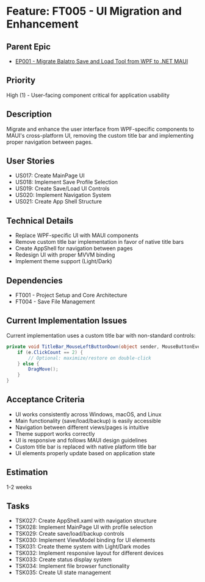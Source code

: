 # Feature: FT005 - UI Migration and Enhancement

## Parent Epic

- [EP001 - Migrate Balatro Save and Load Tool from WPF to .NET MAUI](EP001-MAUI-Migration.md)

## Priority

High (1) - User-facing component critical for application usability

## Description

Migrate and enhance the user interface from WPF-specific components to MAUI's cross-platform UI, removing the custom title bar and implementing proper navigation between pages.

## User Stories

- US017: Create MainPage UI
- US018: Implement Save Profile Selection
- US019: Create Save/Load UI Controls
- US020: Implement Navigation System
- US021: Create App Shell Structure

## Technical Details

- Replace WPF-specific UI with MAUI components
- Remove custom title bar implementation in favor of native title bars
- Create AppShell for navigation between pages
- Redesign UI with proper MVVM binding
- Implement theme support (Light/Dark)

## Dependencies

- FT001 - Project Setup and Core Architecture
- FT004 - Save File Management

## Current Implementation Issues

Current implementation uses a custom title bar with non-standard controls:

```csharp
private void TitleBar_MouseLeftButtonDown(object sender, MouseButtonEventArgs e) {
    if (e.ClickCount == 2) {
        // Optional: maximize/restore on double-click
    } else {
        DragMove();
    }
}
```

## Acceptance Criteria

- UI works consistently across Windows, macOS, and Linux
- Main functionality (save/load/backup) is easily accessible
- Navigation between different views/pages is intuitive
- Theme support works correctly
- UI is responsive and follows MAUI design guidelines
- Custom title bar is replaced with native platform title bar
- UI elements properly update based on application state

## Estimation

1-2 weeks

## Tasks

- TSK027: Create AppShell.xaml with navigation structure
- TSK028: Implement MainPage UI with profile selection
- TSK029: Create save/load/backup controls
- TSK030: Implement ViewModel binding for UI elements
- TSK031: Create theme system with Light/Dark modes
- TSK032: Implement responsive layout for different devices
- TSK033: Create status display system
- TSK034: Implement file browser functionality
- TSK035: Create UI state management
